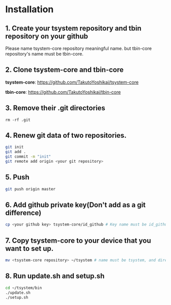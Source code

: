 # Installation

## 1. Create your tsystem repository and tbin repository on your github
Please name tsystem-core repository meaningful name. but tbin-core repository's name must be tbin-core.

## 2. Clone tsystem-core and tbin-core
**tsystem-core**: https://github.com/TakutoYoshikai/tsystem-core

**tbin-core**: https://github.com/TakutoYoshikai/tbin-core

## 3. Remove their .git directories
```
rm -rf .git
```

## 4. Renew git data of two repositories.
```bash
git init
git add .
git commit -m "init"
git remote add origin <your git repository>
```

## 5. Push
```bash
git push origin master
```

## 6. Add github private key(Don't add as a git difference)
```bash
cp <your github key> tsystem-core/id_github # Key name must be id_github. git ignores this key file.
```

## 7. Copy tsystem-core to your device that you want to set up.

```bash
mv <tsystem-core repository> ~/tsystem # name must be tsystem, and directory must be home directory.
```

## 8. Run update.sh and setup.sh
```bash
cd ~/tsystem/bin
./update.sh
./setup.sh
```
